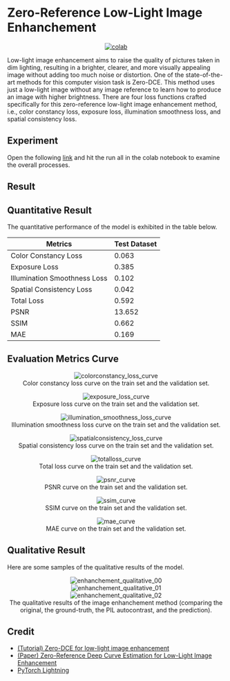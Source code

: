 # Zero-Reference Low-Light Image Enhanchement


 <div align="center">
    <a href="https://colab.research.google.com/github/reshalfahsi/zero-reference-low-light-image-enhanchement/blob/master/Zero_Reference_Low_Light_Image_Enhanchement.ipynb"><img src="https://colab.research.google.com/assets/colab-badge.svg" alt="colab"></a>
    <br />
 </div>

Low-light image enhancement aims to raise the quality of pictures taken in dim lighting, resulting in a brighter, clearer, and more visually appealing image without adding too much noise or distortion. One of the state-of-the-art methods for this computer vision task is Zero-DCE. This method uses just a low-light image without any image reference to learn how to produce an image with higher brightness. There are four loss functions crafted specifically for this zero-reference low-light image enhancement method, i.e., color constancy loss, exposure loss, illumination smoothness loss, and spatial consistency loss.


## Experiment


Open the following [link](https://github.com/reshalfahsi/zero-reference-low-light-image-enhanchement/blob/master/Zero_Reference_Low_Light_Image_Enhanchement.ipynb) and hit the run all in the colab notebook to examine the overall processes.


## Result

## Quantitative Result

The quantitative performance of the model is exhibited in the table below.

Metrics | Test Dataset |
------------ | ------------- |
Color Constancy Loss |  0.063 |
Exposure Loss | 0.385 |
Illumination Smoothness Loss | 0.102 |
Spatial Consistency Loss | 0.042 |
Total Loss | 0.592 |
PSNR | 13.652 |
SSIM | 0.662 |
MAE | 0.169 |


## Evaluation Metrics Curve

<p align="center"> <img src="https://github.com/reshalfahsi/zero-reference-low-light-image-enhanchement/blob/master/assets/colorconstancy_loss_curve.png" alt="colorconstancy_loss_curve" > <br /> Color constancy loss curve on the train set and the validation set. </p>

<p align="center"> <img src="https://github.com/reshalfahsi/zero-reference-low-light-image-enhanchement/blob/master/assets/exposure_loss_curve.png" alt="exposure_loss_curve" > <br /> Exposure loss curve on the train set and the validation set. </p>

<p align="center"> <img src="https://github.com/reshalfahsi/zero-reference-low-light-image-enhanchement/blob/master/assets/illumination_smoothness_loss_curve.png" alt="illumination_smoothness_loss_curve" > <br /> Illumination smoothness loss curve on the train set and the validation set. </p>

<p align="center"> <img src="https://github.com/reshalfahsi/zero-reference-low-light-image-enhanchement/blob/master/assets/spatialconsistency_loss_curve.png" alt="spatialconsistency_loss_curve" > <br /> Spatial consistency loss curve on the train set and the validation set. </p>

<p align="center"> <img src="https://github.com/reshalfahsi/zero-reference-low-light-image-enhanchement/blob/master/assets/totalloss_curve.png" alt="totalloss_curve" > <br /> Total loss curve on the train set and the validation set. </p>

<p align="center"> <img src="https://github.com/reshalfahsi/zero-reference-low-light-image-enhanchement/blob/master/assets/psnr_curve.png" alt="psnr_curve" > <br /> PSNR curve on the train set and the validation set. </p>

<p align="center"> <img src="https://github.com/reshalfahsi/zero-reference-low-light-image-enhanchement/blob/master/assets/ssim_curve.png" alt="ssim_curve" > <br /> SSIM curve on the train set and the validation set. </p>

<p align="center"> <img src="https://github.com/reshalfahsi/zero-reference-low-light-image-enhanchement/blob/master/assets/mae_curve.png" alt="mae_curve" > <br /> MAE curve on the train set and the validation set. </p>


## Qualitative Result

Here are some samples of the qualitative results of the model.

<p align="center"> <img src="https://github.com/reshalfahsi/zero-reference-low-light-image-enhanchement/blob/master/assets/enhanchement_qualitative_00.png" alt="enhanchement_qualitative_00" > <br /> <img src="https://github.com/reshalfahsi/zero-reference-low-light-image-enhanchement/blob/master/assets/enhanchement_qualitative_01.png" alt="enhanchement_qualitative_01" > <br /> <img src="https://github.com/reshalfahsi/zero-reference-low-light-image-enhanchement/blob/master/assets/enhanchement_qualitative_02.png" alt="enhanchement_qualitative_02" > <br /> The qualitative results of the image enhanchement method (comparing the original, the ground-truth, the PIL autocontrast, and the prediction). </p>


## Credit

- [(Tutorial) Zero-DCE for low-light image enhancement](https://keras.io/examples/vision/zero_dce/)
- [(Paper) Zero-Reference Deep Curve Estimation for Low-Light Image Enhancement](https://arxiv.org/pdf/2001.06826.pdf)
- [PyTorch Lightning](https://lightning.ai/docs/pytorch/latest/)
